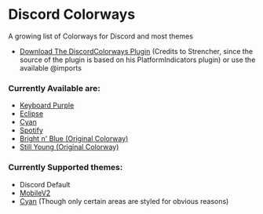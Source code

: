 # Discord Colorways
A growing list of Colorways for Discord and most themes

* [Download The DiscordColorways Plugin](https://github.com/DaBluLite/DiscordColorways/raw/master/DiscordColorways.plugin.js) (Credits to Strencher, since the source of the plugin is based on his PlatformIndicators plugin) or use the available @imports

### Currently Available are:
* [Keyboard Purple](https://github.com/DaBluLite/DiscordColorways/tree/master/KeyboardPurple)
* [Eclipse](https://github.com/DaBluLite/DiscordColorways/tree/master/Eclipse)
* [Cyan](https://github.com/DaBluLite/DiscordColorways/tree/master/Cyan)
* [Spotify](https://github.com/DaBluLite/DiscordColorways/tree/master/Spotify)
* [Bright n' Blue (Original Colorway)](https://github.com/DaBluLite/DiscordColorways/tree/master/BrightBlue)
* [Still Young (Original Colorway)](https://github.com/DaBluLite/DiscordColorways/tree/master/StillYoung)

### Currently Supported themes:
* Discord Default
* [MobileV2](https://github.com/DaBluLite/MobileV2)
* [Cyan](https://github.com/DaBluLite/Cyan) (Though only certain areas are styled for obvious reasons)
